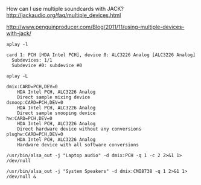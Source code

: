 
How can I use multiple soundcards with JACK?
http://jackaudio.org/faq/multiple_devices.html

http://www.penguinproducer.com/Blog/2011/11/using-multiple-devices-with-jack/

```
aplay -l 

card 1: PCH [HDA Intel PCH], device 0: ALC3226 Analog [ALC3226 Analog]
  Subdevices: 1/1
  Subdevice #0: subdevice #0

aplay -L

dmix:CARD=PCH,DEV=0
    HDA Intel PCH, ALC3226 Analog
    Direct sample mixing device
dsnoop:CARD=PCH,DEV=0
    HDA Intel PCH, ALC3226 Analog
    Direct sample snooping device
hw:CARD=PCH,DEV=0
    HDA Intel PCH, ALC3226 Analog
    Direct hardware device without any conversions
plughw:CARD=PCH,DEV=0
    HDA Intel PCH, ALC3226 Analog
    Hardware device with all software conversions
```

```
/usr/bin/alsa_out -j "Laptop audio" -d dmix:PCH -q 1 -c 2 2>&1 1> /dev/null

/usr/bin/alsa_out -j "System Speakers" -d dmix:CMI8738 -q 1 2>&1 1> /dev/null &
```